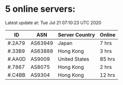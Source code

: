 # 5 online servers:

Latest update at: Tue Jul 21 07:10:23 UTC 2020

| ID | ASN | Server Country | Online |
| -- | --- | -------------- | ------ |
| #.2A79 | AS63949 | Japan | 7 hrs |
| #.33B9 | AS63888 | Hong Kong | 3 hrs |
| #.AA0D | AS9009 | United States | 85 hrs |
| #.7867 | AS8075 | Hong Kong | 2 hrs |
| #.C4BB | AS9304 | Hong Kong | 12 hrs |

